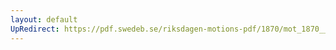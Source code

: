 ```yaml
---
layout: default
UpRedirect: https://pdf.swedeb.se/riksdagen-motions-pdf/1870/mot_1870__ak__00060/mot_1870__ak__00060_001.pdf
---
```

